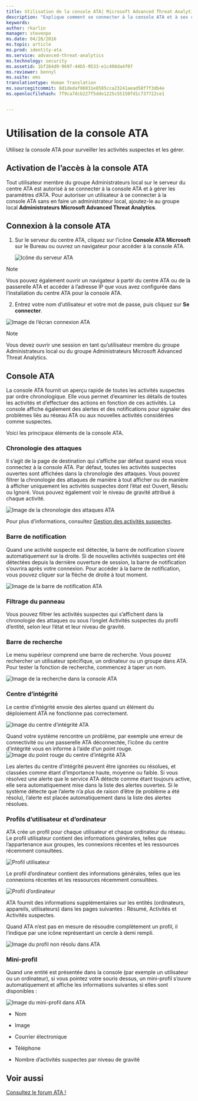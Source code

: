 ```yaml
---
title: Utilisation de la console ATA| Microsoft Advanced Threat Analytics
description: "Explique comment se connecter à la console ATA et à ses composants"
keywords: 
author: rkarlin
manager: stevenpo
ms.date: 04/28/2016
ms.topic: article
ms.prod: identity-ata
ms.service: advanced-threat-analytics
ms.technology: security
ms.assetid: 1bf264d9-9697-44b5-9533-e1c498da4f07
ms.reviewer: bennyl
ms.suite: ems
translationtype: Human Translation
ms.sourcegitcommit: 8d1dedaf86031e8585cca23241aead58f7f3db4e
ms.openlocfilehash: 7f9ca7dcb227f5dde1225c55150fd1c737722ce1


---
```


# Utilisation de la console ATA

Utilisez la console ATA pour surveiller les activités suspectes et les gérer.

## Activation de l’accès à la console ATA
Tout utilisateur membre du groupe Administrateurs local sur le serveur du centre ATA est autorisé à se connecter à la console ATA et à gérer les paramètres d’ATA.
Pour autoriser un utilisateur à se connecter à la console ATA sans en faire un administrateur local, ajoutez-le au groupe local **Administrateurs Microsoft Advanced Threat Analytics**.

## Connexion à la console ATA

1. Sur le serveur du centre ATA, cliquez sur l’icône **Console ATA Microsoft** sur le Bureau ou ouvrez un navigateur pour accéder à la console ATA.

    ![Icône du serveur ATA](media/ata-server-icon.png)

>[!NOTE]
> Vous pouvez également ouvrir un navigateur à partir du centre ATA ou de la passerelle ATA et accéder à l’adresse IP que vous avez configurée dans l’installation du centre ATA pour la console ATA.    

2.  Entrez votre nom d’utilisateur et votre mot de passe, puis cliquez sur **Se connecter**.

![Image de l’écran connexion ATA](media/ATA-log-in-screen.jpg)

> [!NOTE]
> Vous devez ouvrir une session en tant qu’utilisateur membre du groupe Administrateurs local ou du groupe Administrateurs Microsoft Advanced Threat Analytics.

## Console ATA

La console ATA fournit un aperçu rapide de toutes les activités suspectes par ordre chronologique. Elle vous permet d’examiner les détails de toutes les activités et d’effectuer des actions en fonction de ces activités. La console affiche également des alertes et des notifications pour signaler des problèmes liés au réseau ATA ou aux nouvelles activités considérées comme suspectes.

Voici les principaux éléments de la console ATA.


### Chronologie des attaques

Il s’agit de la page de destination qui s’affiche par défaut quand vous vous connectez à la console ATA. Par défaut, toutes les activités suspectes ouvertes sont affichées dans la chronologie des attaques. Vous pouvez filtrer la chronologie des attaques de manière à tout afficher ou de manière à afficher uniquement les activités suspectes dont l’état est Ouvert, Résolu ou Ignoré. Vous pouvez également voir le niveau de gravité attribué à chaque activité.

![Image de la chronologie des attaques ATA](media/attack-timeline.png)

Pour plus d’informations, consultez [Gestion des activités suspectes](/advanced-threat-analytics/deploy-use/working-with-suspicious-activities).

### Barre de notification

Quand une activité suspecte est détectée, la barre de notification s’ouvre automatiquement sur la droite. Si de nouvelles activités suspectes ont été détectées depuis la dernière ouverture de session, la barre de notification s’ouvrira après votre connexion. Pour accéder à la barre de notification, vous pouvez cliquer sur la flèche de droite à tout moment.

![Image de la barre de notification ATA](media/notification-bar.png)

### Filtrage du panneau

Vous pouvez filtrer les activités suspectes qui s’affichent dans la chronologie des attaques ou sous l’onglet Activités suspectes du profil d’entité, selon leur l’état et leur niveau de gravité.

### Barre de recherche

Le menu supérieur comprend une barre de recherche. Vous pouvez rechercher un utilisateur spécifique, un ordinateur ou un groupe dans ATA. Pour tester la fonction de recherche, commencez à taper un nom.

![Image de la recherche dans la console ATA](media/ATA-console-search.png)

### Centre d’intégrité

Le centre d’intégrité envoie des alertes quand un élément du déploiement ATA ne fonctionne pas correctement.

![Image du centre d’intégrité ATA](media/health-center.png)

Quand votre système rencontre un problème, par exemple une erreur de connectivité ou une passerelle ATA déconnectée, l’icône du centre d’intégrité vous en informe à l’aide d’un point rouge. ![Image du point rouge du centre d’intégrité ATA](media/ATA-Health-Center-Alert-red-dot.png)

Les alertes du centre d’intégrité peuvent être ignorées ou résolues, et classées comme étant d’importance haute, moyenne ou faible. Si vous résolvez une alerte que le service ATA détecte comme étant toujours active, elle sera automatiquement mise dans la liste des alertes ouvertes. Si le système détecte que l’alerte n’a plus de raison d’être (le problème a été résolu), l’alerte est placée automatiquement dans la liste des alertes résolues.

### Profils d’utilisateur et d’ordinateur

ATA crée un profil pour chaque utilisateur et chaque ordinateur du réseau. Le profil utilisateur contient des informations générales, telles que l’appartenance aux groupes, les connexions récentes et les ressources récemment consultées.

![Profil utilisateur](media/user-profile.png)

Le profil d’ordinateur contient des informations générales, telles que les connexions récentes et les ressources récemment consultées.

![Profil d’ordinateur](media/computer-profile.png)

ATA fournit des informations supplémentaires sur les entités (ordinateurs, appareils, utilisateurs) dans les pages suivantes : Résumé, Activités et Activités suspectes.

Quand ATA n’est pas en mesure de résoudre complètement un profil, il l’indique par une icône représentant un cercle à demi rempli.


![Image du profil non résolu dans ATA](media/ATA-Unresolved-Profile.jpg)

### Mini-profil

Quand une entité est présentée dans la console (par exemple un utilisateur ou un ordinateur), si vous pointez votre souris dessus, un mini-profil s’ouvre automatiquement et affiche les informations suivantes si elles sont disponibles :

![Image du mini-profil dans ATA](media/ATA-mini-profile.jpg)

-   Nom

-   Image

-   Courrier électronique

-   Téléphone

-   Nombre d’activités suspectes par niveau de gravité



## Voir aussi
[Consultez le forum ATA !](https://social.technet.microsoft.com/Forums/security/home?forum=mata)



<!--HONumber=Jun16_HO4-->


